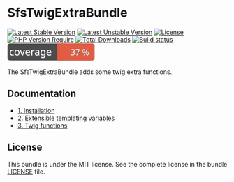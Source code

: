# SfsTwigExtraBundle

[![Latest Stable Version](https://poser.pugx.org/softspring/twig-extra-bundle/v/stable.svg)](https://packagist.org/packages/softspring/twig-extra-bundle)
[![Latest Unstable Version](https://poser.pugx.org/softspring/twig-extra-bundle/v/unstable.svg)](https://packagist.org/packages/softspring/twig-extra-bundle)
[![License](https://poser.pugx.org/softspring/twig-extra-bundle/license.svg)](https://packagist.org/packages/softspring/twig-extra-bundle)
[![PHP Version Require](http://poser.pugx.org/softspring/twig-extra-bundle/require/php)](https://packagist.org/packages/softspring/twig-extra-bundle)
[![Total Downloads](https://poser.pugx.org/softspring/twig-extra-bundle/downloads)](https://packagist.org/packages/softspring/twig-extra-bundle)
[![Build status](https://github.com/softspring/twig-extra-bundle/actions/workflows/php.yml/badge.svg?branch=5.2)](https://github.com/softspring/twig-extra-bundle/actions/workflows/php.yml)
![Coverage](https://raw.githubusercontent.com/softspring/twig-extra-bundle/5.2/.github/badges/coverage.svg)

The SfsTwigExtraBundle adds some twig extra functions.

## Documentation

* [1. Installation](docs/1_installation.md)
* [2. Extensible templating variables](docs/2_extensible_templating_variables.md)
* [3. Twig functions](docs/3_twig_functions.md)

## License

This bundle is under the MIT license. See the complete license in the bundle [LICENSE](LICENSE) file.
